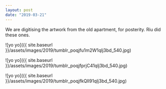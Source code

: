```yaml
---
layout: post
date: "2019-03-21"
---
```


We are digitising the artwork from the old apartment, for posterity. Riu did these ones.

![yo yo]({{ site.baseurl }}/assets/images/2019/tumblr_poqjfu1m2W1qlj3bd_540.jpg)

![yo yo]({{ site.baseurl }}/assets/images/2019/tumblr_poqjfprjC41qlj3bd_540.jpg)

![yo yo]({{ site.baseurl }}/assets/images/2019/tumblr_poqjfkQIl91qlj3bd_540.jpg)
